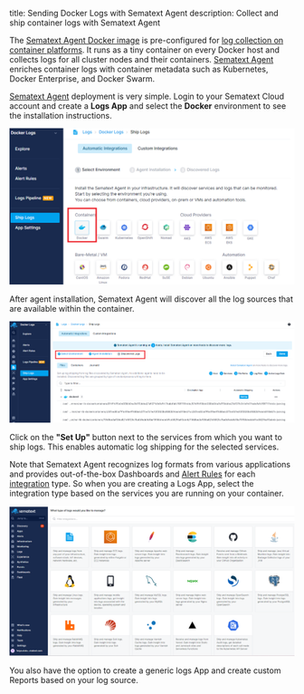 title: Sending Docker Logs with Sematext Agent
description: Collect and ship container logs with Sematext Agent

The [Sematext Agent Docker image](https://hub.docker.com/r/sematext/agent) is pre-configured for [log collection on container platforms](https://sematext.com/blog/docker-container-monitoring-with-sematext/#toc-container-logs-0). It runs as a tiny container on every Docker host and collects logs for all cluster nodes and their containers. [Sematext Agent](https://sematext.com/docs/agents/sematext-agent/) enriches container logs with container metadata such as Kubernetes, Docker Enterprise, and Docker Swarm.

[Sematext Agent](https://sematext.com/docs/agents/sematext-agent/) deployment is very simple. Login to your Sematext Cloud account and create a **Logs App** and select the **Docker** environment to see the installation instructions.

<img src="/docs/images/logs/logs-app-docker-environment.png" alt="docker environment">

After agent installation, Sematext Agent will discover all the log sources that are available within the container.

<img src="/docs/images/logs/logs-app-dockerd-discovered-logs.png" alt="discovered logs">

Click on the **"Set Up"** button next to the services from which you want to ship logs. This enables automatic log shipping for the selected services. 

Note that Sematext Agent recognizes log formats from various applications and provides out-of-the-box Dashboards and [Alert Rules](https://sematext.com/docs/guide/alerts-guide/) for each [integration](https://sematext.com/docs/integration/) type. So when you are creating a Logs App, select the integration type based on the services you are running on your container. 

<img src="/docs/images/logs/integrations.png" alt="docker environment">

You also have the option to create a generic logs App and create custom Reports based on your log source. 


